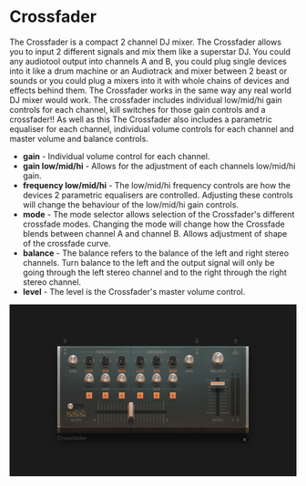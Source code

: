 # Crossfader

The Crossfader is a compact 2 channel DJ mixer. The Crossfader allows
you to input 2 different signals and mix them like a superstar DJ. You
could any audiotool output into channels A and B, you could plug single
devices into it like a drum machine or an Audiotrack and mixer between 2
beast or sounds or you could plug a mixers into it with whole chains of
devices and effects behind them. The Crossfader works in the same way
any real world DJ mixer would work. The crossfader includes individual
low/mid/hi gain controls for each channel, kill switches for those gain
controls and a crossfader\!\! As well as this The Crossfader also
includes a parametric equaliser for each channel, individual volume
controls for each channel and master volume and balance controls.

  - **gain** - Individual volume control for each channel.
  - **gain low/mid/hi** - Allows for the adjustment of each channels
    low/mid/hi gain.
  - **frequency low/mid/hi** - The low/mid/hi frequency controls are how
    the devices 2 parametric equalisers are controlled. Adjusting these
    controls will change the behaviour of the low/mid/hi gain controls.
  - **mode** - The mode selector allows selection of the Crossfader's
    different crossfade modes. Changing the mode will change how the
    Crossfade blends between channel A and channel B. Allows adjustment
    of shape of the crossfade curve.
  - **balance** - The balance refers to the balance of the left and
    right stereo channels. Turn balance to the left and the output
    signal will only be going through the left stereo channel and to the
    right through the right stereo channel.
  - **level** - The level is the Crossfader's master volume control.

![ /images/crossfader.png]( /images/crossfader.png
" /images/crossfader.png")
